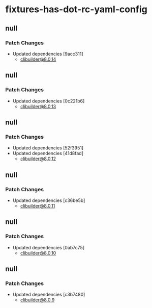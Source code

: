 # fixtures-has-dot-rc-yaml-config

## null

### Patch Changes

- Updated dependencies [9acc311]
  - clibuilder@8.0.14

## null

### Patch Changes

- Updated dependencies [0c221b6]
  - clibuilder@8.0.13

## null

### Patch Changes

- Updated dependencies [52f3951]
- Updated dependencies [41d8fad]
  - clibuilder@8.0.12

## null

### Patch Changes

- Updated dependencies [c36be5b]
  - clibuilder@8.0.11

## null

### Patch Changes

- Updated dependencies [0ab7c75]
  - clibuilder@8.0.10

## null

### Patch Changes

- Updated dependencies [c3b7480]
  - clibuilder@8.0.9
